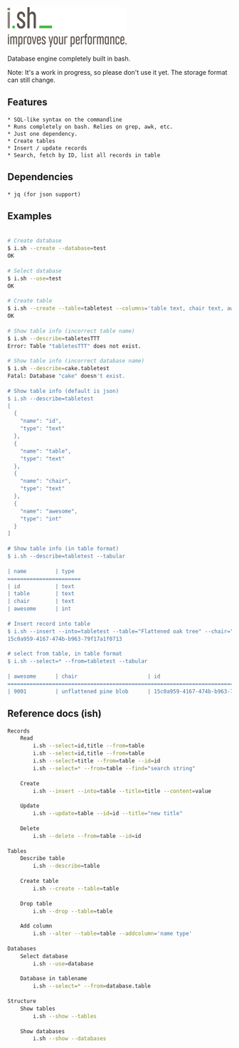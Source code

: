 ![i.sh](docs/logo.png)

Database engine completely built in bash.

Note: It's a work in progress, so please don't use it yet. The storage format can still change.


## Features
	* SQL-like syntax on the commandline
	* Runs completely on bash. Relies on grep, awk, etc.
	* Just one dependency.
	* Create tables
	* Insert / update records
	* Search, fetch by ID, list all records in table


## Dependencies

	* jq (for json support)


## Examples

```bash

# Create database
$ i.sh --create --database=test
OK

# Select database
$ i.sh --use=test
OK

# Create table
$ i.sh --create --table=tabletest --columns='table text, chair text, awesome int'
OK

# Show table info (incorrect table name)
$ i.sh --describe=tabletesTTT
Error: Table "tabletesTTT" does not exist.

# Show table info (incorrect database name)
$ i.sh --describe=cake.tabletest
Fatal: Database "cake" doesn't exist.

# Show table info (default is json)
$ i.sh --describe=tabletest
[
  {
    "name": "id",
    "type": "text"
  },
  {
    "name": "table",
    "type": "text"
  },
  {
    "name": "chair",
    "type": "text"
  },
  {
    "name": "awesome",
    "type": "int"
  }
]

# Show table info (in table format)
$ i.sh --describe=tabletest --tabular

| name         | type
=======================
| id           | text
| table        | text
| chair        | text
| awesome      | int

# Insert record into table
$ i.sh --insert --into=tabletest --table="Flattened oak tree" --chair="Unflattened pine blob" --awesome=9001
15c0a959-4167-474b-b963-79f17a1f0713

# select from table, in table format
$ i.sh --select=* --from=tabletest --tabular

| awesome      | chair                      | id                                        | table
==========================================================================================================
| 9001         | unflattened pine blob      | 15c0a959-4167-474b-b963-79f17a1f0713      | Flattened oak tree

```

## Reference docs (ish)
```bash
Records
	Read
		i.sh --select=id,title --from=table
		i.sh --select=id,title --from=table
		i.sh --select=title --from=table --id=id
		i.sh --select=* --from=table --find="search string"

	Create
		i.sh --insert --into=table --title=title --content=value

	Update
		i.sh --update=table --id=id --title="new title"

	Delete
		i.sh --delete --from=table --id=id

Tables
	Describe table
		i.sh --describe=table

	Create table
		i.sh --create --table=table

	Drop table
		i.sh --drop --table=table

	Add column
		i.sh --alter --table=table --addcolumn='name type'

Databases
	Select database
		i.sh --use=database

	Database in tablename
		i.sh --select=* --from=database.table

Structure
	Show tables
		i.sh --show --tables

	Show databases
		i.sh --show --databases

```

